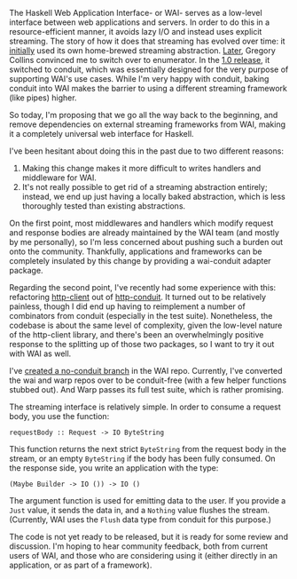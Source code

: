 The Haskell Web Application Interface- or WAI- serves as a low-level interface
between web applications and servers. In order to do this in a
resource-efficient manner, it avoids lazy I/O and instead uses explicit
streaming. The story of how it does that streaming has evolved over time: it
[initially](http://hackage.haskell.org/package/wai-0.0.0) used its own
home-brewed streaming abstraction.
[Later](http://hackage.haskell.org/package/wai-0.3.0), Gregory Collins
convinced me to switch over to enumerator. In the [1.0
release](http://hackage.haskell.org/package/wai-1.0.0), it switched to conduit,
which was essentially designed for the very purpose of supporting WAI's use
cases. While I'm very happy with conduit, baking conduit into WAI makes the
barrier to using a different streaming framework (like pipes) higher.

So today, I'm proposing that we go all the way back to the beginning, and
remove dependencies on external streaming frameworks from WAI, making it a
completely universal web interface for Haskell.

I've been hesitant about doing this in the past due to two different reasons:

1. Making this change makes it more difficult to writes handlers and middleware
   for WAI.
2. It's not really possible to get rid of a streaming abstraction entirely;
   instead, we end up just having a locally baked abstraction, which is less
   thoroughly tested than existing abstractions.

On the first point, most middlewares and handlers which modify request and
response bodies are already maintained by the WAI team (and mostly by me
personally), so I'm less concerned about pushing such a burden out onto the
community. Thankfully, applications and frameworks can be completely insulated
by this change by providing a wai-conduit adapter package.

Regarding the second point, I've recently had some experience with this:
refactoring [http-client](http://hackage.haskell.org/package/http-client) out
of [http-conduit](http://hackage.haskell.org/package/http-conduit). It turned
out to be relatively painless, though I did end up having to reimplement a
number of combinators from conduit (especially in the test suite). Nonetheless,
the codebase is about the same level of complexity, given the low-level nature
of the http-client library, and there's been an overwhelmingly positive
response to the splitting up of those two packages, so I want to try it out
with WAI as well.

I've [created a no-conduit
branch](https://github.com/yesodweb/wai/tree/no-conduit) in the WAI repo.
Currently, I've converted the wai and warp repos over to be conduit-free (with
a few helper functions stubbed out). And Warp passes its full test suite, which
is rather promising.

The streaming interface is relatively simple. In order to consume a request body, you use the function:

    requestBody :: Request -> IO ByteString

This function returns the next strict `ByteString` from the request body in the
stream, or an empty `ByteString` if the body has been fully consumed. On the
response side, you write an application with the type:

    (Maybe Builder -> IO ()) -> IO ()

The argument function is used for emitting data to the user. If you provide a
`Just` value, it sends the data in, and a `Nothing` value flushes the stream.
(Currently, WAI uses the `Flush` data type from conduit for this purpose.)

The code is not yet ready to be released, but it is ready for some review and
discussion. I'm hoping to hear community feedback, both from current users of
WAI, and those who are considering using it (either directly in an application,
or as part of a framework).
